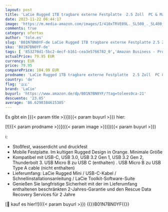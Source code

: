```yaml
---
layout: post
title: 'LaCie Rugged 1TB tragbare externe Festplatte  2.5 Zoll  PC & Mac  inkl. USB-C w/o USB-A Kabel  inkl. 2 Jahre Rescue Service  Modellnr.: STFR1000800'
date: 2023-11-22 06:44:17
image: 'https://m.media-amazon.com/images/I/410xTRVE09L._SL500_._SL400_.jpg'
comments: true
category: ofertas
author: 'tole.es'
slug: 'B01N7BN0YF-de LaCie Rugged 1TB tragbare externe Festplatte 2.5 Zoll PC &...'
sku: 'B01N7BN0YF-de'
tags: [ '853270d1-5bc2-4ecf-b161-cea3e5766782_0','Amazon Business - Promo','Amazon Business | 25% auf Ihren ersten Einkauf','Amazon Business | Promo New to PC','Arborist Merchandising Root','Computer & Zubehör','Computer & Zubehör: Produkte mit Umwelt-Label','Custom Stores','Datenspeicher','Datenspeicher & Netzwerk','Externe Datenspeicher','Externe Festplatten','IT-Zubehör','Interne Solid State Drives','Komponenten','PC-Gaming','Self Service','Special Features Stores','Stores','a4cbee59-f823-40fe-831a-7de64f655f6f_0','a4cbee59-f823-40fe-831a-7de64f655f6f_1301','e26659c6-d1cd-45cb-800b-2f9b432b8572_0','e26659c6-d1cd-45cb-800b-2f9b432b8572_1001','e26659c6-d1cd-45cb-800b-2f9b432b8572_4501','e26659c6-d1cd-45cb-800b-2f9b432b8572_7201','e26659c6-d1cd-45cb-800b-2f9b432b8572_9201','lacie','🇩🇪', ]
actualPrice: 79.95 EUR
currency: EUR
price: 79.95
comparePrice: 104.99 EUR
prodname: 'LaCie Rugged 1TB tragbare externe Festplatte  2.5 Zoll  PC & Mac  inkl. USB-C w/o USB-A Kabel  inkl. 2 Jahre Rescue Service  Modellnr.: STFR1000800'
country: 'de'
flag: '🇩🇪'
brand: 'LaCie'
buyurl: 'https://www.amazon.de/dp/B01N7BN0YF/?tag=tolees0ca-21'
descuento: '23.85'
average: '86.6290384615385'
---
```


Es gibt ein [{{< param title >}}]({{< param buyurl >}}) hier:

[![{{< param prodname >}}]({{< param image >}})]({{< param buyurl >}})

ℹ️:

- Stoßfest, wasserdicht und druckfest
- Mobile Festplatte. Im kultigen Rugged Design in Orange. Minimale Größe
- Kompatibel mit USB-C, USB 3.0, USB 3.2 Gen 1, USB 3.2 Gen 2, Thunderbolt 3. USB Micro B zu USB C (enthalten) . USB Micro B zu USB Type A cable (nicht enthalten)
- Lieferumfang: LaCie Rugged Mini / USB-C-Kabel / Schnellinstallationsanleitung / LaCie Toolkit-Software-Suite
- Genießen Sie langfristige Sicherheit mit der im Lieferumfang enthaltenen beschränkten 2-Jahres-Garantie und den Rescue Data Recovery Services für 2 Jahre

[🛒 kauf es hier!!]({{< param buyurl >}})
{{<world>}}B01N7BN0YF{{</world>}}
